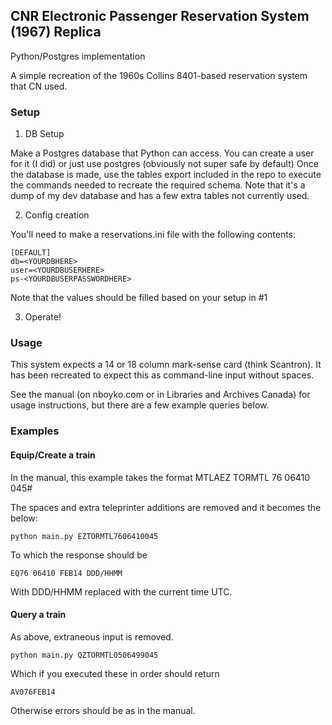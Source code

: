 ## CNR Electronic Passenger Reservation System (1967) Replica
Python/Postgres implementation

A simple recreation of the 1960s Collins 8401-based reservation system that CN used.

### Setup
1. DB Setup

Make a Postgres database that Python can access. You can create a user for it (I did) or just use postgres (obviously not super safe by default)
Once the database is made, use the tables export included in the repo to execute the commands needed to recreate the required schema. Note that it's a dump of my dev database and has a few extra tables not currently used.

2. Config creation

You'll need to make a reservations.ini file with the following contents:

```
[DEFAULT]
db=<YOURDBHERE>
user=<YOURDBUSERHERE>
ps-<YOURDBUSERPASSWORDHERE>
```

Note that the values should be filled based on your setup in #1

3. Operate!

### Usage
This system expects a 14 or 18 column mark-sense card (think Scantron). It has been recreated to expect this as command-line input without spaces.

See the manual (on nboyko.com or in Libraries and Archives Canada) for usage instructions, but there are a few example queries below.

### Examples
#### Equip/Create a train
In the manual, this example takes the format MTLAEZ TORMTL 76 06410 045#

The spaces and extra teleprinter additions are removed and it becomes the below:

```
python main.py EZTORMTL7606410045
```

To which the response should be

```
EQ76 06410 FEB14 DDD/HHMM
```

With DDD/HHMM replaced with the current time UTC.

#### Query a train
As above, extraneous input is removed.

```
python main.py QZTORMTL0506499045
```

Which if you executed these in order should return

```
AV076FEB14
```

Otherwise errors should be as in the manual.
